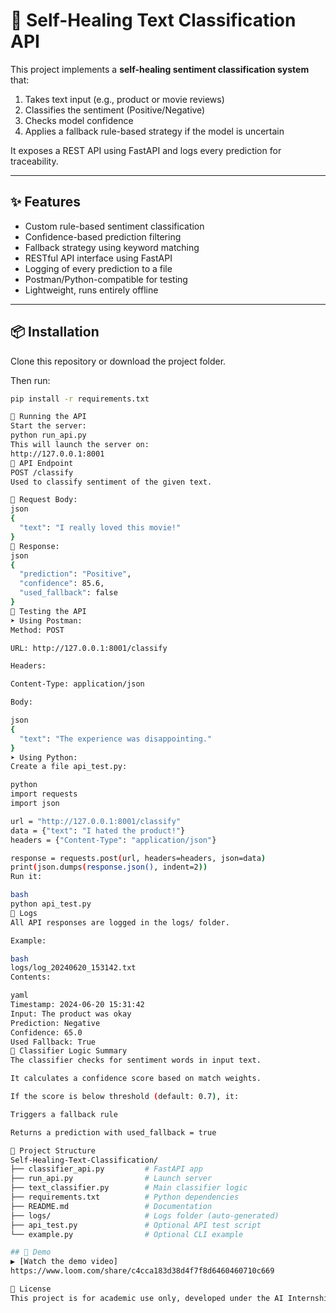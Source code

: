 # 🧠 Self-Healing Text Classification API

This project implements a **self-healing sentiment classification system** that:
1. Takes text input (e.g., product or movie reviews)
2. Classifies the sentiment (Positive/Negative)
3. Checks model confidence
4. Applies a fallback rule-based strategy if the model is uncertain

It exposes a REST API using FastAPI and logs every prediction for traceability.

---

## ✨ Features

- Custom rule-based sentiment classification
- Confidence-based prediction filtering
- Fallback strategy using keyword matching
- RESTful API interface using FastAPI
- Logging of every prediction to a file
- Postman/Python-compatible for testing
- Lightweight, runs entirely offline

---

## 📦 Installation

Clone this repository or download the project folder.

Then run:

```bash
pip install -r requirements.txt

🚀 Running the API
Start the server:
python run_api.py
This will launch the server on:
http://127.0.0.1:8001
📮 API Endpoint
POST /classify
Used to classify sentiment of the given text.

🔹 Request Body:
json
{
  "text": "I really loved this movie!"
}
🔹 Response:
json
{
  "prediction": "Positive",
  "confidence": 85.6,
  "used_fallback": false
}
🧪 Testing the API
➤ Using Postman:
Method: POST

URL: http://127.0.0.1:8001/classify

Headers:

Content-Type: application/json

Body:

json
{
  "text": "The experience was disappointing."
}
➤ Using Python:
Create a file api_test.py:

python
import requests
import json

url = "http://127.0.0.1:8001/classify"
data = {"text": "I hated the product!"}
headers = {"Content-Type": "application/json"}

response = requests.post(url, headers=headers, json=data)
print(json.dumps(response.json(), indent=2))
Run it:

bash
python api_test.py
🧾 Logs
All API responses are logged in the logs/ folder.

Example:

bash
logs/log_20240620_153142.txt
Contents:

yaml
Timestamp: 2024-06-20 15:31:42
Input: The product was okay
Prediction: Negative
Confidence: 65.0
Used Fallback: True
🧠 Classifier Logic Summary
The classifier checks for sentiment words in input text.

It calculates a confidence score based on match weights.

If the score is below threshold (default: 0.7), it:

Triggers a fallback rule

Returns a prediction with used_fallback = true

📂 Project Structure
Self-Healing-Text-Classification/
├── classifier_api.py         # FastAPI app
├── run_api.py                # Launch server
├── text_classifier.py        # Main classifier logic
├── requirements.txt          # Python dependencies
├── README.md                 # Documentation
├── logs/                     # Logs folder (auto-generated)
├── api_test.py               # Optional API test script
└── example.py                # Optional CLI example

## 🎥 Demo
▶️ [Watch the demo video]
https://www.loom.com/share/c4cca183d38d4f7f8d6460460710c669

📜 License
This project is for academic use only, developed under the AI Internship Project.

